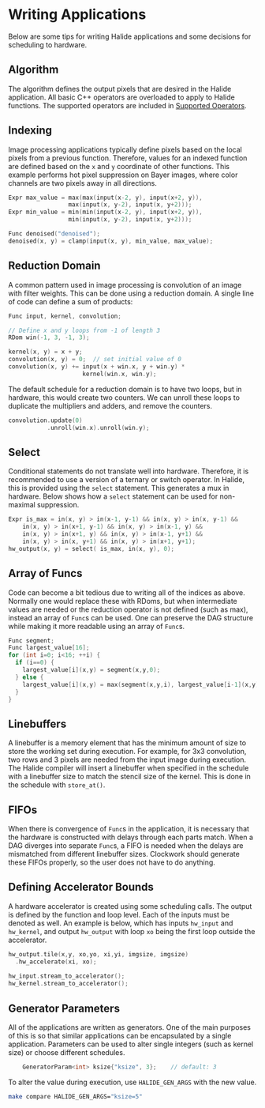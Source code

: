 # Writing Applications
Below are some tips for writing Halide applications and some decisions
for scheduling to hardware.

## Algorithm
The algorithm defines the output pixels that are desired in the Halide
application. All basic C++ operators are overloaded to apply to Halide
functions. The supported operators are included in [Supported Operators](operations.md).

## Indexing
Image processing applications typically define pixels based on the local pixels
from a previous function. Therefore, values for an indexed function are defined
based on the `x` and `y` coordinate of other functions. This example performs
hot pixel suppression on Bayer images, where color channels are two pixels away
in all directions.
```C++
Expr max_value = max(max(input(x-2, y), input(x+2, y)),
                 max(input(x, y-2), input(x, y+2)));
Expr min_value = min(min(input(x-2, y), input(x+2, y)),
                 min(input(x, y-2), input(x, y+2)));

Func denoised("denoised");
denoised(x, y) = clamp(input(x, y), min_value, max_value);
```

## Reduction Domain
A common pattern used in image processing is convolution of an image with filter
weights. This can be done using a reduction domain. A single line of code can
define a sum of products:
```C++
Func input, kernel, convolution;

// Define x and y loops from -1 of length 3
RDom win(-1, 3, -1, 3);

kernel(x, y) = x + y;
convolution(x, y) = 0;  // set initial value of 0
convolution(x, y) += input(x + win.x, y + win.y) *
                     kernel(win.x, win.y);
```

The default schedule for a reduction domain is to have two loops, but in
hardware, this would create two counters. We can unroll these loops to
duplicate the multipliers and adders, and remove the counters.
```C++
convolution.update(0)
           .unroll(win.x).unroll(win.y);
```

## Select
Conditional statements do not translate well into hardware. Therefore, it is
recommended to use a version of a ternary or switch operator. In Halide, this
is provided using the `select` statement. This generates a mux in hardware. Below
shows how a `select` statement can be used for non-maximal suppression.
```C++
Expr is_max = in(x, y) > in(x-1, y-1) && in(x, y) > in(x, y-1) &&
    in(x, y) > in(x+1, y-1) && in(x, y) > in(x-1, y) &&
    in(x, y) > in(x+1, y) && in(x, y) > in(x-1, y+1) &&
    in(x, y) > in(x, y+1) && in(x, y) > in(x+1, y+1);
hw_output(x, y) = select( is_max, in(x, y), 0);
```

## Array of Funcs
Code can become a bit tedious due to writing all of the indices as above. 
Normally one would replace these with RDoms, but when intermediate values
are needed or the reduction operator is not defined (such as max), instead
an array of `Func`s can be used. One
can preserve the DAG structure while making it more readable using an array of 
`Func`s.
```C++
Func segment;
Func largest_value[16];
for (int i=0; i<16; ++i) {
  if (i==0) {
    largest_value[i](x,y) = segment(x,y,0);
  } else {
    largest_value[i](x,y) = max(segment(x,y,i), largest_value[i-1](x,y));
  }
}
```

## Linebuffers
A linebuffer is a memory element that has the minimum amount of size to
store the working set during execution. For example, for 3x3 convolution,
two rows and 3 pixels are needed from the input image during execution.
The Halide compiler will insert a linebuffer when specified in the schedule
with a linebuffer size to match the stencil size of the kernel. This is done
in the schedule with `store_at()`.

## FIFOs
When there is convergence of `Func`s in the application, it is necessary that 
the hardware is constructed with delays through each parts match. When a DAG
diverges into separate `Func`s, a FIFO is needed when the delays are mismatched
from different linebuffer sizes. Clockwork should generate these FIFOs properly,
so the user does not have to do anything.

## Defining Accelerator Bounds
A hardware accelerator is created using some scheduling calls. The output is defined
by the function and loop level. Each of the inputs must be denoted as well. An example
is below, which has inputs `hw_input` and `hw_kernel`, and output `hw_output` with
loop `xo` being the first loop outside the accelerator.
```C++
hw_output.tile(x,y, xo,yo, xi,yi, imgsize, imgsize)
  .hw_accelerate(xi, xo);
  
hw_input.stream_to_accelerator();
hw_kernel.stream_to_accelerator();
```

## Generator Parameters
All of the applications are written as generators. One of the main purposes of this
is so that similar applications can be encapsulated by a single application. Parameters
can be used to alter single integers (such as kernel size) or choose different schedules.
```C++
    GeneratorParam<int> ksize{"ksize", 3};    // default: 3
```
To alter the value during execution, use `HALIDE_GEN_ARGS` with the new value.
```sh
make compare HALIDE_GEN_ARGS="ksize=5"
```